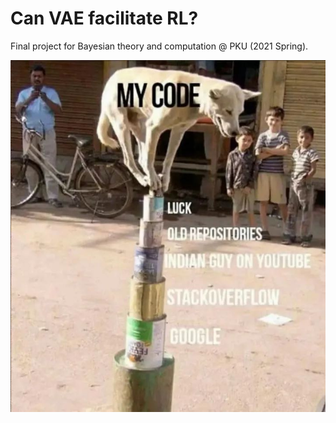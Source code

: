 # Can VAE facilitate RL?

Final project for Bayesian theory and computation @ PKU (2021 Spring).

![How to properly write code](./assets/../purefun.jpeg)